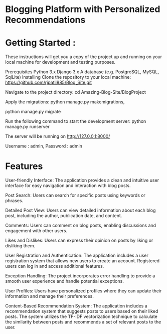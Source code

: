 # Blogging Platform with Personalized Recommendations

# Getting Started :

These instructions will get you a copy of the project up and running on your local machine for development and testing purposes.

Prerequisites
Python 3.x
Django 3.x
A database (e.g. PostgreSQL, MySQL, SqlLite)
Installing
Clone the repository to your local machine:
https://github.com/rjpatil885/Blog_Site.git

Navigate to the project directory:
cd Amazing-Blog-Site/BlogProject

Apply the migrations:
python manage.py makemigrations,

python manage.py migrate

Run the following command to start the development server:
python manage.py runserver

The server will be running on http://127.0.0.1:8000/

Username : admin,
Password : admin

# Features

User-friendly Interface: The application provides a clean and intuitive user interface for easy navigation and interaction with blog posts.

Post Search: Users can search for specific posts using keywords or phrases.

Detailed Post View: Users can view detailed information about each blog post, including the author, publication date, and content.

Comments: Users can comment on blog posts, enabling discussions and engagement with other users.

Likes and Dislikes: Users can express their opinion on posts by liking or disliking them.

User Registration and Authentication: The application includes a user registration system that allows new users to create an account. Registered users can log in and access additional features.

Exception Handling: The project incorporates error handling to provide a smooth user experience and handle potential exceptions.

User Profiles: Users have personalized profiles where they can update their information and manage their preferences.

Content-Based Recommendation System: The application includes a recommendation system that suggests posts to users based on their liked posts. The system utilizes the TF-IDF vectorization technique to calculate the similarity between posts and recommends a set of relevant posts to the user.
